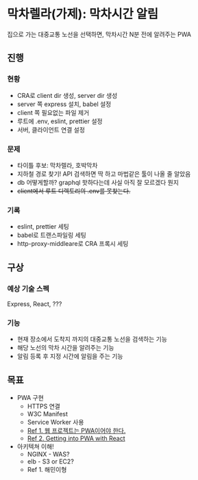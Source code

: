# 막차렐라(가제): 막차시간 알림

집으로 가는 대중교통 노선을 선택하면, 막차시간 N분 전에 알려주는 PWA

## 진행

### 현황

- CRA로 client dir 생성, server dir 생성
- server 쪽 express 설치, babel 설정
- client 쪽 필요없는 파일 제거
- 루트에 .env, eslint, prettier 설정
- 서버, 클라이언트 연결 설정

### 문제

- 타이틀 후보: 막차렐라, 호박막차
- 지하철 경로 찾기! API 검색하면 딱 하고 마법같은 툴이 나올 줄 알았음
- db 어떻게할까? graphql 핫하다는데 사실 아직 잘 모르겠다 뭔지
- ~~client에서 루트 디렉토리의 .env를 못찾는다.~~

### 기록

- eslint, prettier 세팅
- babel로 트랜스파일링 세팅
- http-proxy-middleare로 CRA 프록시 세팅

## 구상

### 예상 기술 스펙

Express, React, ???

### 기능

- 현재 장소에서 도착지 까지의 대중교통 노선을 검색하는 기능
- 해당 노선의 막차 시간을 알려주는 기능
- 알림 등록 후 지정 시간에 알림을 주는 기능

## 목표

- PWA 구현
  - HTTPS 연결
  - W3C Manifest
  - Service Worker 사용
  - [Ref 1. 웹 프로젝트는 PWA이어야 한다.](https://webactually.com/2017/09/%EC%9B%B9-%ED%94%84%EB%A1%9C%EC%A0%9D%ED%8A%B8%EB%8A%94-pwa%EC%9D%B4%EC%96%B4%EC%95%BC-%ED%95%9C%EB%8B%A41/)
  - [Ref 2. Getting into PWA with React](https://www.youtube.com/watch?v=rAx2x6CSnws)
- 아키텍쳐 이해!
  - NGINX - WAS?
  - elb - S3 or EC2?
  - Ref 1. 해민이형
